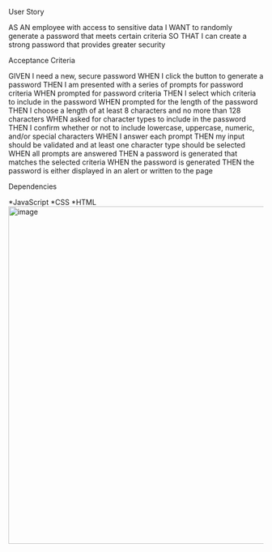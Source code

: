 User Story

AS AN employee with access to sensitive data
I WANT to randomly generate a password that meets certain criteria
SO THAT I can create a strong password that provides greater security




Acceptance Criteria

GIVEN I need a new, secure password
WHEN I click the button to generate a password
THEN I am presented with a series of prompts for password criteria
WHEN prompted for password criteria
THEN I select which criteria to include in the password
WHEN prompted for the length of the password
THEN I choose a length of at least 8 characters and no more than 128 characters
WHEN asked for character types to include in the password
THEN I confirm whether or not to include lowercase, uppercase, numeric, and/or special characters
WHEN I answer each prompt
THEN my input should be validated and at least one character type should be selected
WHEN all prompts are answered
THEN a password is generated that matches the selected criteria
WHEN the password is generated
THEN the password is either displayed in an alert or written to the page


Dependencies

*JavaScript
*CSS
*HTML
<img width="666" alt="image" src="https://user-images.githubusercontent.com/126128634/235008064-5d5c80c4-057d-444d-8d97-037e631abb30.png">
